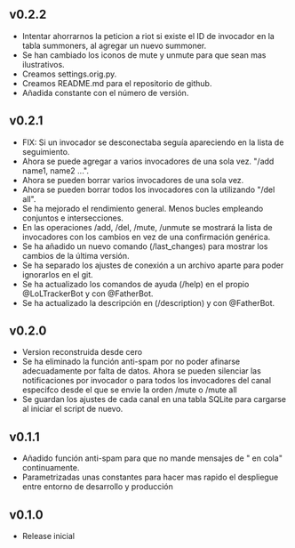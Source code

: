 v0.2.2
---
* Intentar ahorrarnos la peticion a riot si existe el ID de invocador en la tabla summoners, al agregar un nuevo summoner.	
* Se han cambiado los iconos de mute y unmute para que sean mas ilustrativos.
* Creamos settings.orig.py.
* Creamos README.md para el repositorio de github.
* Añadida constante con el número de versión.

v0.2.1
---
* FIX: Si un invocador se desconectaba seguía apareciendo en la lista de seguimiento.
* Ahora se puede agregar a varios invocadores de una sola vez. "/add name1, name2 ...".
* Ahora se pueden borrar varios invocadores de una sola vez.
* Ahora se pueden borrar todos los invocadores con la utilizando "/del all".
* Se ha mejorado el rendimiento general. Menos bucles empleando conjuntos e intersecciones.
* En las operaciones /add, /del, /mute, /unmute se mostrará la lista de invocadores con los cambios en vez de una confirmación genérica.
* Se ha añadido un nuevo comando (/last_changes) para mostrar los cambios de la última versión.
* Se ha separado los ajustes de conexión a un archivo aparte para poder ignorarlos en el git.
* Se ha actualizado los comandos de ayuda (/help) en el propio @LoLTrackerBot y con @FatherBot.
* Se ha actualizado la descripción en (/description) y con @FatherBot.

v0.2.0
---
* Version reconstruida desde cero
* Se ha eliminado la función anti-spam por no poder afinarse adecuadamente por falta de datos.
	  Ahora se pueden silenciar las notificaciones por invocador o para todos los invocadores del
	  canal especifco desde el que se envie la orden /mute <summoner ID> o /mute all
* Se guardan los ajustes de cada canal en una tabla SQLite para cargarse al iniciar el script
	  de nuevo.

v0.1.1
---
* Añadido función anti-spam para que no mande mensajes de "<Summoner> en cola" continuamente.
* Parametrizadas unas constantes para hacer mas rapido el despliegue entre entorno de desarrollo y producción
	  
v0.1.0
---
* Release inicial

	
